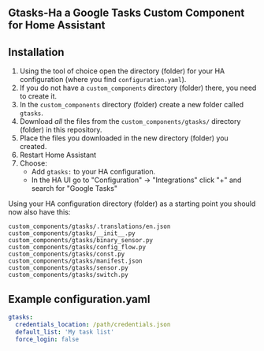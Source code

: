 ## Gtasks-Ha a Google Tasks Custom Component for Home Assistant

## Installation

1. Using the tool of choice open the directory (folder) for your HA configuration (where you find `configuration.yaml`).
2. If you do not have a `custom_components` directory (folder) there, you need to create it.
3. In the `custom_components` directory (folder) create a new folder called `gtasks`.
4. Download _all_ the files from the `custom_components/gtasks/` directory (folder) in this repository.
5. Place the files you downloaded in the new directory (folder) you created.
6. Restart Home Assistant
7. Choose:
   - Add `gtasks:` to your HA configuration.
   - In the HA UI go to "Configuration" -> "Integrations" click "+" and search for "Google Tasks"

Using your HA configuration directory (folder) as a starting point you should now also have this:

```text
custom_components/gtasks/.translations/en.json
custom_components/gtasks/__init__.py
custom_components/gtasks/binary_sensor.py
custom_components/gtasks/config_flow.py
custom_components/gtasks/const.py
custom_components/gtasks/manifest.json
custom_components/gtasks/sensor.py
custom_components/gtasks/switch.py
```

## Example configuration.yaml

```yaml
gtasks:
  credentials_location: /path/credentials.json
  default_list: 'My task list'
  force_login: false
```

